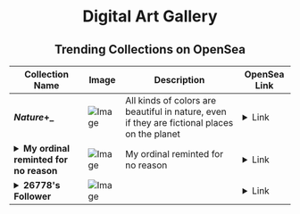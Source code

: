 <div align="center">

# Digital Art Gallery

## Trending Collections on OpenSea

| Collection Name                       | Image                                                                                     | Description                       | OpenSea Link                                                                                          |
|---------------------------------------|-------------------------------------------------------------------------------------------|-----------------------------------|--------------------------------------------------------------------------------------------------------|
| **_Nature_+_** | ![Image](https://i.seadn.io/s/raw/files/a2082783e76e2f688c35e3d94de278c0.jpg?w=500&auto=format?w=200&auto=format) | All kinds of colors are beautiful in nature, even if they are fictional places on the planet | <details><summary>Link</summary>[_Nature_+_](https://opensea.io/collection/nature-2196)</details> |
| **<details><summary>My ordinal reminted for no reason</summary></details>** | ![Image](https://i.seadn.io/s/raw/files/33b3c84d6cddbb4186e50f9563dc01c6.jpg?w=500&auto=format?w=200&auto=format) | My ordinal reminted for no reason | <details><summary>Link</summary>[My ordinal reminted for no reason](https://opensea.io/collection/my-ordinal-reminted-for-no-reason)</details> |
| **<details><summary>26778's Follower</summary></details>** | ![Image](https://i.seadn.io/s/raw/files/19f9f090920392cc3650cbdf4361755b.png?w=500&auto=format?w=200&auto=format) |  | <details><summary>Link</summary>[26778's Follower](https://opensea.io/collection/26778-s-follower)</details> |

</div>